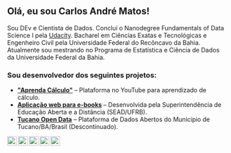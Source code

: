 ## Olá, eu sou Carlos André Matos!  

 
Sou DEv e Cientista de Dados. Concluí o Nanodegree Fundamentals of Data Science I pela [Udacity](https://confirm.udacity.com/J56CJQRF).  Bacharel em Ciências Exatas e Tecnológicas e Engenheiro Civil pela Universidade Federal do Recôncavo da Bahia. Atualmente sou mestrando no Programa de Estatística e Ciência de Dados da Universidade Federal da Bahia. 

### Sou desenvolvedor dos seguintes projetos:

- [**"Aprenda Cálculo"**](https://www.youtube.com/channel/UC9htmHh1PDCD6IjNlviQWtQ) – Plataforma no YouTube para aprendizado de cálculo.  
- [**Aplicação web para e-books**](https://esead.github.io) – Desenvolvida pela Superintendência de Educação Aberta e a Distância (SEAD/UFRB).  
- [**Tucano Open Data**](https://dadosabertostucano.org) – Plataforma de Dados Abertos do Município de Tucano/BA/Brasil (Descontinuado).  



<a target="_blank" href="https://www.linkedin.com/in/dhematos/">
  <img align="left" alt="LinkdeIN" width="22px" src="https://cdn.jsdelivr.net/npm/simple-icons@v3/icons/linkedin.svg" />
</a>
<a target="_blank" href="https://api.whatsapp.com/send?phone=5575991940520">
  <img align="left" alt="Whatsapp" width="22px" src="https://cdn.jsdelivr.net/npm/simple-icons@v3/icons/whatsapp.svg" />
</a>
<a target="_blank" href="https://www.instagram.com/dhematos/">
  <img align="left" alt="Instagram" width="22px" src="https://cdn.jsdelivr.net/npm/simple-icons@v3/icons/instagram.svg" />
</a>
<a target="_blank" href="mailto:andhremattos@gmail.com">
  <img align="left" alt="Gmail" width="22px" src="https://cdn.jsdelivr.net/npm/simple-icons@v3/icons/gmail.svg" />
</a>
<a target="_blank" href="https://fb.com/dhematos">
  <img align="left" alt="Facebook" width="22px" src="https://cdn.jsdelivr.net/npm/simple-icons@v3/icons/facebook.svg" />
</a>



<!--
**andhremattos/andhremattos** is a ✨ _special_ ✨ repository because its `README.md` (this file) appears on your GitHub profile.

Here are some ideas to get you started:

- 🔭 I’m currently working on ...
- 🌱 I’m currently learning ...
- 👯 I’m looking to collaborate on ...
- 🤔 I’m looking for help with ...
- 💬 Ask me about ...
- 📫 How to reach me: ...
- 😄 Pronouns: ...
- ⚡ Fun fact: ...
-->
